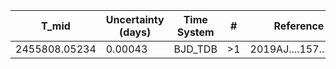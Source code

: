 |T_mid        |Uncertainty (days)|Time System|#  |Reference           |
|-------------|------------------|-----------|---|--------------------|
|2455808.05234|0.00043           |BJD_TDB    |>1 |2019AJ....157...55H |
